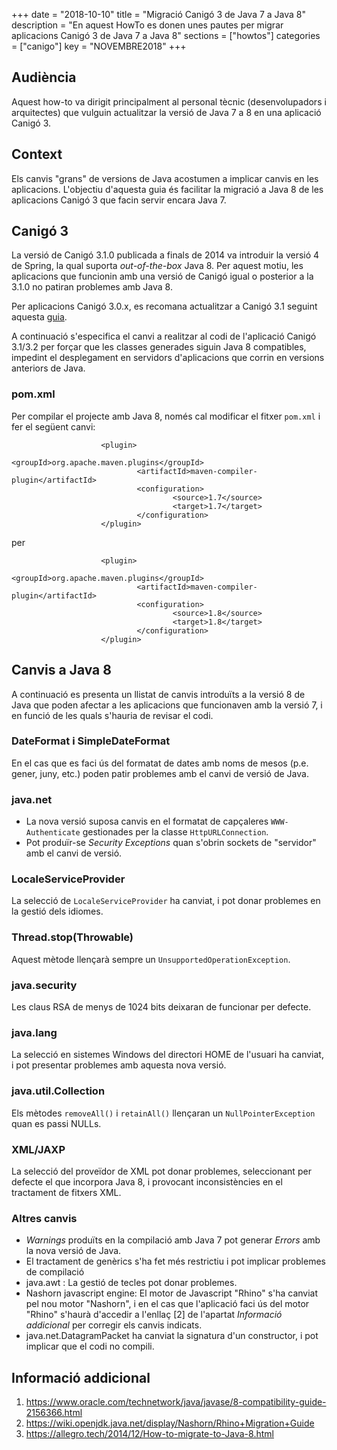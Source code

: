 +++
date        = "2018-10-10"
title       = "Migració Canigó 3 de Java 7 a Java 8"
description = "En aquest HowTo es donen unes pautes per migrar aplicacions Canigó 3 de Java 7 a Java 8"
sections    = ["howtos"]
categories  = ["canigo"]
key         = "NOVEMBRE2018"
+++

## Audiència

Aquest how-to va dirigit principalment al personal tècnic (desenvolupadors i arquitectes) que vulguin actualitzar la versió de Java 7 a 8 en una aplicació Canigó 3.

## Context

Els canvis "grans" de versions de Java acostumen a implicar canvis en les aplicacions. L'objectiu d'aquesta guia és facilitar la migració a Java 8 de les aplicacions Canigó 3 que facin servir encara Java 7.

## Canigó 3

La versió de Canigó 3.1.0 publicada a finals de 2014 va introduir la versió 4 de Spring, la qual suporta _out-of-the-box_ Java 8. Per aquest motiu, les aplicacions que funcionin amb una versió de Canigó igual o posterior a la 3.1.0 no patiran problemes amb Java 8.

Per aplicacions Canigó 3.0.x, es recomana actualitzar a Canigó 3.1 seguint aquesta [guia](https://canigo.ctti.gencat.cat/noticies/2016-05-28-Canigo-Proces-actualitzacio-a-Canigo-3_1/).

A continuació s'especifica el canvi a realitzar al codi de l'aplicació Canigó 3.1/3.2 per forçar que les classes generades siguin Java 8 compatibles, impedint el desplegament en servidors d'aplicacions que corrin en versions anteriors de Java. 

### pom.xml

Per compilar el projecte amb Java 8, només cal modificar el fitxer `pom.xml` i fer el següent canvi:

                        <plugin>
                                <groupId>org.apache.maven.plugins</groupId>
                                <artifactId>maven-compiler-plugin</artifactId>
                                <configuration>
                                        <source>1.7</source>
                                        <target>1.7</target>
                                </configuration>
                        </plugin>

per

                        <plugin>
                                <groupId>org.apache.maven.plugins</groupId>
                                <artifactId>maven-compiler-plugin</artifactId>
                                <configuration>
                                        <source>1.8</source>
                                        <target>1.8</target>
                                </configuration>
                        </plugin>


## Canvis a Java 8

A continuació es presenta un llistat de canvis introduïts a la versió 8 de Java que poden afectar a les aplicacions que funcionaven amb la versió 7, i en funció de les quals s'hauria de revisar el codi.

### DateFormat i SimpleDateFormat

En el cas que es faci ús del formatat de dates amb noms de mesos (p.e. gener, juny, etc.) poden patir problemes amb el canvi de versió de Java.

### java.net 

* La nova versió suposa canvis en el formatat de capçaleres `WWW-Authenticate` gestionades per la classe `HttpURLConnection`.
* Pot produïr-se _Security Exceptions_ quan s'obrin sockets de "servidor" amb el canvi de versió.

### LocaleServiceProvider

La selecció de `LocaleServiceProvider` ha canviat, i pot donar problemes en la gestió dels idiomes.

### Thread.stop(Throwable)

Aquest mètode llençarà sempre un `UnsupportedOperationException`.

### java.security

Les claus RSA de menys de 1024 bits deixaran de funcionar per defecte.

### java.lang

La selecció en sistemes Windows del directori HOME de l'usuari ha canviat, i pot presentar problemes amb aquesta nova versió.

### java.util.Collection

Els mètodes `removeAll()` i `retainAll()` llençaran un `NullPointerException` quan es passi NULLs.

### XML/JAXP

La selecció del proveïdor de XML pot donar problemes, seleccionant per defecte el que incorpora Java 8, i provocant inconsistències en el tractament de fitxers XML.

### Altres canvis

* _Warnings_ produïts en la compilació amb Java 7 pot generar _Errors_ amb la nova versió de Java.
* El tractament de genèrics s'ha fet més restrictiu i pot implicar problemes de compilació
* java.awt : La gestió de tecles pot donar problemes.
* Nashorn javascript engine: El motor de Javascript "Rhino" s'ha canviat pel nou motor "Nashorn", i en el cas que l'aplicació faci ús del motor "Rhino" s'haurà d'accedir a l'enllaç [2] de l'apartat _Informació addicional_ per corregir els canvis indicats.
* java.net.DatagramPacket ha canviat la signatura d'un constructor, i pot implicar que el codi no compili.

## Informació addicional

1. https://www.oracle.com/technetwork/java/javase/8-compatibility-guide-2156366.html
2. https://wiki.openjdk.java.net/display/Nashorn/Rhino+Migration+Guide
3. https://allegro.tech/2014/12/How-to-migrate-to-Java-8.html

